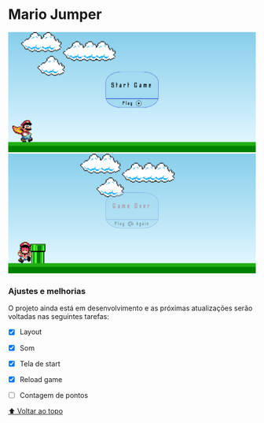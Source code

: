 # Mario Jumper

<img src="./assets/mariorunner1.png" alt="mario runner">

<img src="./assets/mariorunnerover.png" alt="mario runner game over">

### Ajustes e melhorias

O projeto ainda está em desenvolvimento e as próximas atualizações serão voltadas nas seguintes tarefas:

- [x] Layout
- [x] Som
- [x] Tela de start
- [x] Reload game
- [ ] Contagem de pontos


[⬆ Voltar ao topo](#nome-do-projeto)<br>
